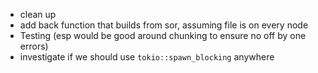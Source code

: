 - clean up
- add back function that builds from sor, assuming file is on every node
- Testing (esp would be good around chunking to ensure no off by one errors)
- investigate if we should use `tokio::spawn_blocking` anywhere


